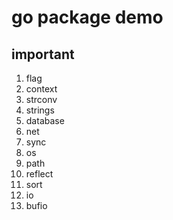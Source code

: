 # go package demo

## important
1. flag
2. context
3. strconv
4. strings
5. database
6. net
7. sync
8. os
9. path
10. reflect
11. sort
12. io
13. bufio

